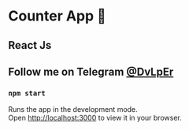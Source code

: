 # Counter App 🔄
## React Js

## Follow me on Telegram [@DvLpEr](https://T.me/DvLpEr)

### `npm start`

Runs the app in the development mode.\
Open [http://localhost:3000](http://localhost:3000) to view it in your browser.
